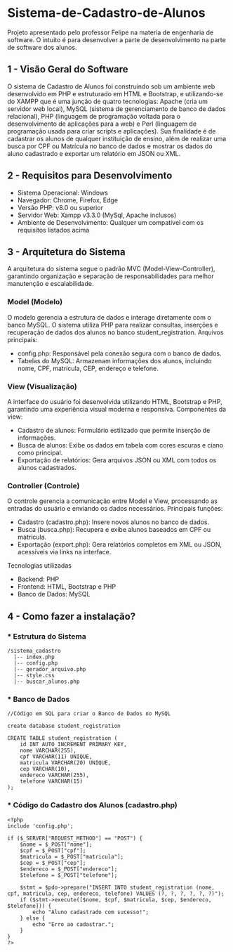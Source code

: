 # Sistema-de-Cadastro-de-Alunos
Projeto apresentado pelo professor Felipe na materia de engenharia de software. O intuito é para desenvolver a parte de desenvolvimento na parte de software dos alunos.

## 1 - Visão Geral do Software
O sistema de Cadastro de Alunos foi construindo sob um ambiente web desenvolvido em PHP e estruturado em HTML e Bootstrap, e utilizando-se do XAMPP que é uma junção de quatro tecnologias: Apache (cria um servidor web local), MySQL (sistema de gerenciamento de banco de dados relacional), PHP (linguagem de programação voltada para o desenvolvimento de aplicações para a web) e Perl (linguagem de programação usada para criar scripts e aplicações). Sua finalidade é de cadastrar os alunos de qualquer instituição de ensino, além de realizar uma busca por CPF ou Matrícula no banco de dados e mostrar os dados do aluno cadastrado e exportar um relatório em JSON ou XML.

## 2 - Requisitos para Desenvolvimento
  * Sistema Operacional: Windows
  * Navegador: Chrome, Firefox, Edge
  * Versão PHP: v8.0 ou superior
  * Servidor Web: Xampp v3.3.0 (MySql, Apache inclusos)
  * Ambiente de Desenvolvimento: Qualquer um compatível com os requisitos listados acima

## 3 - Arquitetura do Sistema
  A arquitetura do sistema segue o padrão MVC (Model-View-Controller), garantindo organização e separação de  responsabilidades para melhor manutenção e escalabilidade.

### Model (Modelo)
O modelo gerencia a estrutura de dados e interage diretamente com o banco MySQL. O sistema utiliza PHP para realizar consultas, inserções e recuperação de dados dos alunos no banco student_registration. Arquivos principais:

* config.php: Responsável pela conexão segura com o banco de dados.
* Tabelas do MySQL: Armazenam informações dos alunos, incluindo nome, CPF, matrícula, CEP, endereço e telefone.

### View (Visualização)
A interface do usuário foi desenvolvida utilizando HTML, Bootstrap e PHP, garantindo uma experiência visual moderna e responsiva. Componentes da view:

* Cadastro de alunos: Formulário estilizado que permite inserção de informações.
* Busca de alunos: Exibe os dados em tabela com cores escuras e ciano como principal.
* Exportação de relatórios: Gera arquivos JSON ou XML com todos os alunos cadastrados.

### Controller (Controle)
O controle gerencia a comunicação entre Model e View, processando as entradas do usuário e enviando os dados necessários. Principais funções:

* Cadastro (cadastro.php): Insere novos alunos no banco de dados.
* Busca (busca.php): Recupera e exibe alunos baseados em CPF ou matrícula.
* Exportação (export.php): Gera relatórios completos em XML ou JSON, acessíveis via links na interface.

Tecnologias utilizadas
* Backend: PHP
* Frontend: HTML, Bootstrap e PHP
* Banco de Dados: MySQL

## 4 - Como fazer a instalação?

### * Estrutura do Sistema
````
/sistema_cadastro
  |-- index.php
  |-- config.php
  |-- gerador_arquivo.php
  |-- style.css
  |-- buscar_alunos.php
````

### * Banco de Dados
```
//Código em SQL para criar o Banco de Dados no MySQL

create database student_registration

CREATE TABLE student_registration (
    id INT AUTO_INCREMENT PRIMARY KEY,
    nome VARCHAR(255),
    cpf VARCHAR(11) UNIQUE,
    matricula VARCHAR(20) UNIQUE,
    cep VARCHAR(10),
    endereco VARCHAR(255),
    telefone VARCHAR(15)
);
```

### * Código do Cadastro dos Alunos (cadastro.php)
````
<?php
include 'config.php';

if ($_SERVER["REQUEST_METHOD"] == "POST") {
    $nome = $_POST["nome"];
    $cpf = $_POST["cpf"];
    $matricula = $_POST["matricula"];
    $cep = $_POST["cep"];
    $endereco = $_POST["endereco"];
    $telefone = $_POST["telefone"];

    $stmt = $pdo->prepare("INSERT INTO student_registration (nome, cpf, matricula, cep, endereco, telefone) VALUES (?, ?, ?, ?, ?, ?)");
    if ($stmt->execute([$nome, $cpf, $matricula, $cep, $endereco, $telefone])) {
        echo "Aluno cadastrado com sucesso!";
    } else {
        echo "Erro ao cadastrar.";
    }
}
?>
````

